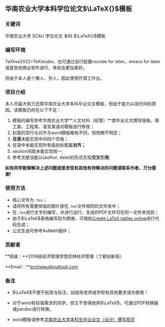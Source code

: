 ## 华南农业大学本科学位论文$\LaTeX{}$模板

### 关键词

华南农业大学  SCAU  学位论文  本科  $\LaTeX{}$模板 

### 编写环境

TeXlive2022+TeXstudio，也可通过自行配置vscode for latex，emacs for latex或是其他商业软件进行，体验会更加美好。

但由于本人是个懒人、穷人，因此使用开源工作台。

### 项目介绍

本人尽最大努力还原华南农业大学本科毕业论文模板，但由于能力以及时间的原因，该模板仍存在以下不足：

1. 模板的编写参考华南农业大学**人文社科（经管）**类毕业论文撰写规格，理工类、工程类、语言类请对模板进行修改；
2. 封面的空行与对齐与word模板略有不同，但肉眼不明显；
3. **目录**未能实现中间四个空格；
4. 目录中未能实现所有级别标题**左对齐；**
5. section间距未能实现统一;
6. 参考文献没能以(author, date)的形式实现**交叉引用**;

**如有同学能够解决上述问题或是发现有其他有待解决的问题请联系作者，万分感谢!**

### 使用方法

- 核心文件为`.tex`；
- 请将所有需要排版的图片放在`.tex`文件相同的文件夹中；
- 在`.tex`进行文字的编写，并进行运行，生成的PDF文件可在同一文件夹找到；
- 由于$\LaTeX$表格编写较为困难，可借助[Create LaTeX tables online](https://www.tablesgenerator.com/#)进行代码生成；
- 公式生成可参考AxMath插件；

### 贡献者

**班级：**2018级经济管理学院农林经济管理（丁颖创新班）

**Email：**enzhewu@outlook.com

### 备注

- $\LaTeX$不便于批改与标注，如指导老师或学校有其他要求请勿使用！

- 对于word有较强需求的同学，但又不舍得放弃$\LaTeX$，可通过PDF转换器或pandoc进行转换。

- word模板请参考[华南农业大学本科生毕业论文（设计）撰写规范](https://jwc.scau.edu.cn/2012/0101/c5130a146500/page.htm)

